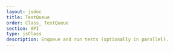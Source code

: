 ```yaml
---
layout: jsdoc
title: TestQueue
order: Class_ TestQueue
section: API
type: jsClass
description: Enqueue and run tests (optionally in parallel).
---
```

